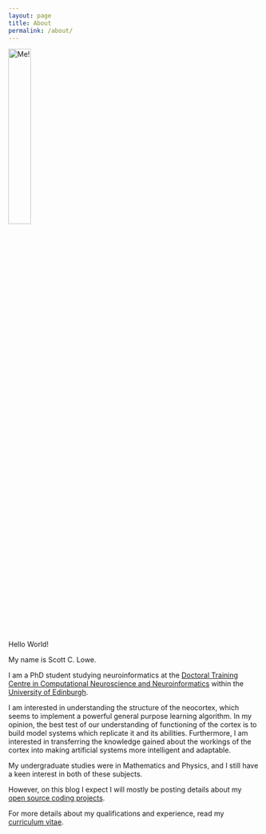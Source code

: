 ```yaml
---
layout: page
title: About
permalink: /about/
---
```


<img class="framed float-rhs" src="/img/ScottLabPicOutside.jpg" width="30%" alt="Me!" />

Hello World!

My name is Scott C. Lowe.

I am a PhD student studying neuroinformatics at the [Doctoral Training Centre in Computational Neuroscience and Neuroinformatics](http://www.anc.ed.ac.uk/dtc/) within the [University of Edinburgh](http://www.anc.ed.ac.uk/neuroscience).

I am interested in understanding the structure of the neocortex, which seems to implement a powerful general purpose learning algorithm. In my opinion, the best test of our understanding of functioning of the cortex is to build model systems which replicate it and its abilities. Furthermore, I am interested in transferring the knowledge gained about the workings of the cortex into making artificial systems more intelligent and adaptable.

My undergraduate studies were in Mathematics and Physics, and I still have a keen interest in both of these subjects.

However, on this blog I expect I will mostly be posting details about my [open source coding projects](https://github.com/scottclowe).

For more details about my qualifications and experience, read my [curriculum vitae](cv.pdf).
